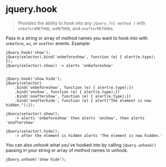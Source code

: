 # jquery.hook

> Provides the ability to hook into any `jQuery.fn[ method ]` with `onbeforeMETHOD`, `onMETHOD`, and `onafterMETHOD`s. 


Pass in a string or array of method names you want to hook into with `onbefore`, `on`, or `onafter` events. Example: 

	jQuery.hook('show');
	jQuery(selector).bind('onbeforeshow', function (e) { alert(e.type); });
	jQuery(selector).show() -> alerts 'onbeforeshow'


	jQuery.hook('show hide');
	jQuery(selector)
		.bind('onbeforeshow', function (e) { alert(e.type);})
		.bind('onshow', function (e) { alert(e.type);})
		.bind('onaftershow', function (e) { alert(e.type);})
		.bind('onafterhide', function (e) { alert("The element is now hidden.");});
		
	jQuery(selector).show();
		-> alerts 'onbeforeshow' then alerts 'onshow', then alerts 'onaftershow'
		
	jQuery(selector).hide();
		-> after the element is hidden alerts 'The element is now hidden.'

You can also unhook what you've hooked into by calling `jQuery.unhook()` passing in your string or array of method names to unhook.

	jQuery.unhook('show hide');